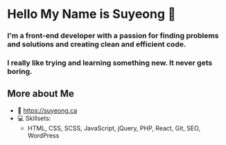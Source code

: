 # Hello My Name is Suyeong 🐧

### I'm a front-end developer with a passion for finding problems and solutions and creating clean and efficient code. 
### I really like trying and learning something new. It never gets boring.

## More about Me 
- 🔗 https://suyeong.ca
- 💻 Skillsets: 
  - HTML, CSS, SCSS, JavaScript, jQuery, PHP, React, Git, SEO, WordPress

<!--
**su794/su794** is a ✨ _special_ ✨ repository because its `README.md` (this file) appears on your GitHub profile.

-->
